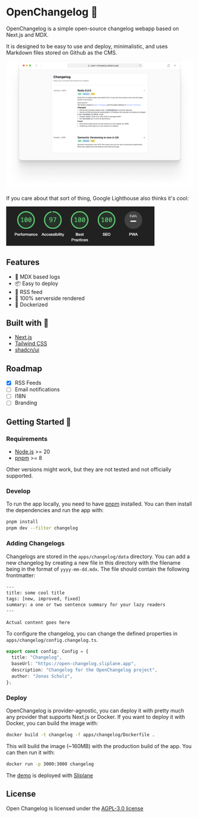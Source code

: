 # OpenChangelog 🪸

OpenChangelog is a simple open-source changelog webapp based on Next.js and MDX.

It is designed to be easy to use and deploy, minimalistic, and uses Markdown files stored on Github as the CMS.

<img src="docs/screenshot.png" alt="Screenshot" width="800" />

If you care about that sort of thing, Google Lighthouse also thinks it's cool:

<img src="docs/lighthouse.png" alt="Lighthouse Score" width="400"/>

## Features

- 📝 MDX based logs
- 📦 Easy to deploy
- 📣 RSS feed
- 🤖 100% serverside rendered
- 🐳 Dockerized

## Built with 🚀

- [Next.js](https://nextjs.org/)
- [Tailwind CSS](https://tailwindcss.com/)
- [shadcn/ui](https://ui.shadcn.com/)

## Roadmap

- [x] RSS Feeds
- [ ] Email notifications
- [ ] I18N
- [ ] Branding

## Getting Started 🏁

### Requirements

- [Node.js](https://nodejs.org/en/) >= 20
- [pnpm](https://pnpm.io/) >= 8

Other versions might work, but they are not tested and not officially supported.

### Develop

To run the app locally, you need to have [pnpm](https://pnpm.io/) installed. You can then install the dependencies and run the app with:

```sh
pnpm install
pnpm dev --filter changelog
```

### Adding Changelogs

Changelogs are stored in the `apps/changelog/data` directory. You can add a new changelog by creating a new file in this directory with the filename being in the format of `yyyy-mm-dd.mdx`. The file should contain the following frontmatter:

```
---
title: some cool title
tags: [new, improved, fixed]
summary: a one or two sentence summary for your lazy readers
---

Actual content goes here
```

To configure the changelog, you can change the defined properties in `apps/changelog/config.changelog.ts`.

```typescript
export const config: Config = {
  title: "Changelog",
  baseUrl: "https://open-changelog.sliplane.app",
  description: "Changelog for the OpenChangelog project",
  author: "Jonas Scholz",
};
```

### Deploy

OpenChangelog is provider-agnostic, you can deploy it with pretty much any provider that supports Next.js or Docker. If you want to deploy it with Docker, you can build the image with:

```sh
docker build -t changelog -f apps/changelog/Dockerfile .
```

This will build the image (~160MB) with the production build of the app. You can then run it with:

```sh
docker run -p 3000:3000 changelog
```

The [demo](https://open-changelog.sliplane.app) is deployed with [Sliplane](https://sliplane.io?utm_source=github&utm_medium=link&utm_campaign=open-changelog)

## License

Open Changelog is licensed under the [AGPL-3.0 license](./LICENSE)
